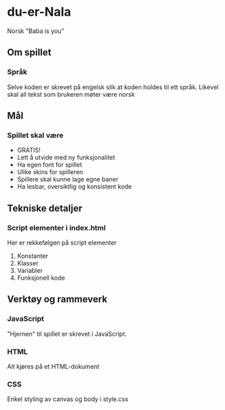 # du-er-Nala

Norsk "Baba is you"

## Om spillet

### Språk

Selve koden er skrevet på engelsk slik at koden holdes til ett språk. Likevel skal all tekst som brukeren møter være norsk

## Mål

### Spillet skal være

- GRATIS!
- Lett å utvide med ny funksjonalitet
- Ha egen font for spillet
- Ulike skins for spilleren
- Spillere skal kunne lage egne baner
- Ha lesbar, oversiktlig og konsistent kode

## Tekniske detaljer

### Script elementer i index.html

Her er rekkefølgen på script elementer

1. Konstanter
2. Klasser
3. Variabler
4. Funksjonell kode

## Verktøy og rammeverk

### JavaScript

"Hjernen" til spillet er skrevet i JavaScript.

### HTML

Alt kjøres på et HTML-dokument

### CSS

Enkel styling av canvas og body i style.css
